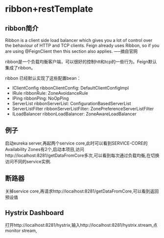 # ribbon+restTemplate
## ribbon简介
Ribbon is a client side load balancer which gives you a lot of control over the behaviour of HTTP and TCP clients. Feign already uses Ribbon, so if you are using @FeignClient then this section also applies.
—–摘自官网

ribbon是一个负载均衡客户端，可以很好的控制htt和tcp的一些行为。Feign默认集成了ribbon。

ribbon 已经默认实现了这些配置bean：
- IClientConfig ribbonClientConfig: DefaultClientConfigImpl
- IRule ribbonRule: ZoneAvoidanceRule
- IPing ribbonPing: NoOpPing
- ServerList ribbonServerList: ConfigurationBasedServerList
- ServerListFilter ribbonServerListFilter: ZonePreferenceServerListFilter
- ILoadBalancer ribbonLoadBalancer: ZoneAwareLoadBalancer

## 例子
启动eureka server,再起两个service core,此时可以看到SERVICE-CORE的Availability Zones有2个,启动本项目,访问http://localhost:8281/getDataFromCore多次,可以看到每次通过负载均衡,在切换访问不同的service实例.

## 断路器
关掉service core,再请求http://localhost:8281/getDataFromCore,可以看到返回预设值

## Hystrix Dashboard
打开http://localhost:8281/hystrix,输入http://localhost:8281/hystrix.stream,点monitor stream,

